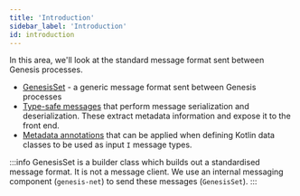 ```yaml
---
title: 'Introduction'
sidebar_label: 'Introduction'
id: introduction
---
```


In this area, we'll look at the standard message format sent between Genesis processes.


- [GenesisSet](/server-modules/inter-process-messages/genesisSet/) - a generic message format sent between Genesis processes
- [Type-safe messages](/server-modules/inter-process-messages/type-safe-messages/) that perform message serialization and deserialization. These extract metadata information and expose it to the front end. 
- [Metadata annotations](/server-modules/inter-process-messages/metadata-annotations/) that can be applied when defining Kotlin data classes to be used as input `I` message types.

:::info
GenesisSet is a builder class which builds out a standardised message format. It is not a message client. We use an internal messaging component (`genesis-net`) to send these messages (`GenesisSet`).
:::